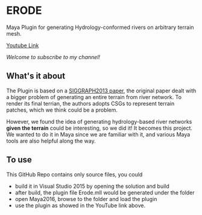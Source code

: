 # ERODE
Maya Plugin for generating Hydrology-conformed rivers on arbitrary terrain mesh.

[Youtube Link](https://www.youtube.com/watch?v=tc0nj5eKV9E)

_Welcome to subscribe to my channel!_

## What's it about
The Plugin is based on a [SIGGRAPH2013 paper](https://dl.acm.org/citation.cfm?doid=2461912.2461996), the original paper dealt with
a bigger problem of generating an entire terrain from river network. To render its final terrian, the authors adopts CSGs to represent
terrain patches, which we think could be a problem.

However, we found the idea of generating hydrology-based river networks **given the terrain** could be interesting, so we did it! It becomes 
this project. We wanted to do it in Maya since we are familiar with it, and various Maya tools are also helpful along the way.

## To use
This GitHub Repo contains only source files, you could

* build it in Visual Studio 2015 by opening the solution and build
* after build, the plugin file Erode.mll would be generated under the folder
* open Maya2016, browse to the folder and load the plugin
* use the plugin as showed in the YouTube link above.
